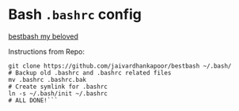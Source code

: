 # Bash `.bashrc` config

[bestbash my beloved](https://github.com/jaivardhankapoor/bestbash)

Instructions from Repo:

```# Clone into home
git clone https://github.com/jaivardhankapoor/bestbash ~/.bash/
# Backup old .bashrc and .bashrc related files
mv .bashrc .bashrc.bak
# Create symlink for .bashrc
ln -s ~/.bash/init ~/.bashrc
# ALL DONE!```

